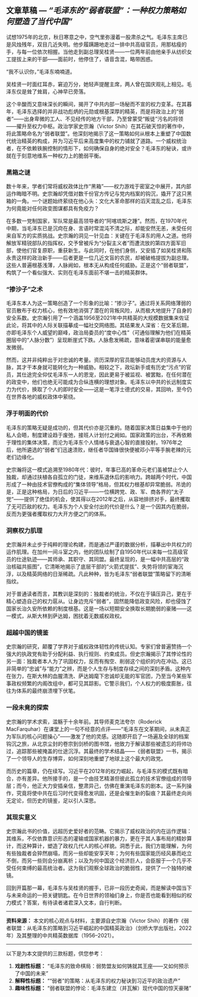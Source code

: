 
## 文章草稿 — *“毛泽东的“弱者联盟”：一种权力策略如何塑造了当代中国”*

试想1975年的北京，秋日寒意之中，空气里弥漫着一股肃杀之气。毛泽东主席已是风烛残年，双目几近失明。他步履蹒跚地走过一排中共高级官员，用那枯瘦的手，与每一位依次相握。当他走到副总理吴桂贤——一位两年前由他亲手从纺织女工提拔上来的干部——面前时，他停住了，语音含混，略带困惑。

“我不认识你，”毛泽东喃喃道。

吴桂贤一时面红耳赤，窘迫万分，她轻声提醒主席，两人曾在国庆观礼上相见。毛泽东仅是耸了耸肩，心神早已旁落。

这个辛酸而又意味深长的瞬间，揭开了中共内部一场秘而不宣的权力变革。在其暮年，毛泽东选择的并非战功彪炳的元勋或根基深厚的精英，而是将政治上的“弱者”——出身卑微的工人、不见经传的地方干部，乃至曾蒙受“叛徒”污名的将领——擢升至权力中枢。政治学家史宗瀚（Victor Shih）在其石破天惊的著作中，将此策略命名为“弱者联盟”。他深刻地揭示了这一策略如何从根本上重塑了中国数代统治精英的构成，并为习近平后来高度集中的权力铺就了道路。一个威权统治者，在不依赖铁腕控制的情形下，如何确保自身的绝对安全？毛泽东的秘诀，或许就在于刻意地维系一种权力上的脆弱平衡。

### 黑箱之谜

数十年来，学者们常将威权政体比作“黑箱”——权力游戏于密室之中展开，其内部运作晦暗不明。史宗瀚却凭借对数千份官方传记与党内档案的钩沉，撬开了这只黑箱的一角。一个谜题始终萦绕在他心头：文化大革命那样的滔天混乱之后，毛泽东为何竟能对任何政变图谋都具有免疫力？

在多数一党制国家，军队常是最高领导者的“阿喀琉斯之踵”。然而，在1970年代中期，当毛泽东已是沉疴在身、言语时常混沌不清之际，却能安然无恙，未受任何来自军方的实质挑战。史宗瀚的洞见一针见血：关键在于毛泽东的用人之道。他将解放军精锐部队的指挥权，交予曾被斥为“分裂主义者”而遭流放的第四方面军旧部，使他们官复原职，重获新生。与此同时，在他们身侧，又安插了如吴桂贤和陈永贵这样的政治新手——后者更是一位几近文盲的农民，却被破格提拔为副总理。这些人普遍根基浅薄，人脉阙如，根本无从构成任何威胁。正是这个“弱者联盟”，构筑了一个看似强大、实则在毛泽东面前不堪一击的精英群体。

### “掺沙子”之术

毛泽东本人为这一策略创造了一个形象的比喻：“掺沙子”。通过将关系网络薄弱的官员散布于权力核心，他有效地消弭了潜在的背叛风险，从而极大地提升了自身的安全系数。史宗瀚引用了一个涵盖1956至2021年中共精英的大规模数据集来佐证此论，将其中的人际关联描摹成一幅社交网络图。其结果发人深省：在文革后期，亦即毛泽东个人威望的巅峰，政治局委员的“度中心性”（可通俗理解为他们在精英圈层中的“人脉分数”）呈现断崖式下跌。人脉愈发稀疏，意味着密谋串联的能量愈发微弱。

然而，这并非纯粹出于对忠诚的考量。资历深厚的官员能够动员庞大的资源与人脉，其才干本身就可能转化为一种威胁。相较之下，政坛新手或有历史“污点”的官员，其仕途完全仰仗毛泽东一人的恩宠，因此更易于被监视、被罢黜，在任何潜在的政变中，他们也绝无可能成为合纵连横的理想对象。毛泽东以中共的长远制度实力为代价，换取了个人的即时安全——这是一笔浮士德式的交易，其回响，至今仍在世界各地的威权政体中萦绕。

### 浮于明面的代价

毛泽东的策略无疑是成功的，但其代价亦是沉重的。随着国家决策日益集中于他的私人会晤，制度建设趋于废弛，接班人计划付之阙如。国家政策的出台，不再依赖于理性的集体决策，而沦为毛泽东个人情绪与衰退心智的直接投射。1976年之后，他所遴选的“弱者”们迅速溃败，继任者华国锋很快便被邓小平等手腕老辣的元老们边缘化。

史宗瀚将这一模式追溯至1980年代：彼时，年事已高的革命元老们虽被禁止个人独裁，却通过扶植各自孤立的门徒，来维系退休后的影响力。跨越两个时代，中国形成了一种由技术官僚构成的“集体领导”格局，但其权力根基却异常脆弱。吊诡的是，正是这种格局，为日后的习近平——一位横跨党、政、军、商各界的“太子党”——提供了绝佳的机会，使其得以在2012年之后，从容地排挤对手，最终攫取了无可匹敌的权力。毛泽东为个人安全付出的代价是什么？是一个因其内在脆弱，反而为更强者攫取权力大开方便之门的体系。

### 洞察权力肌理

史宗瀚并未止步于纯粹的理论构建，而是通过严谨的数据分析，描摹出中共权力的运作肌理。在加州一间斗室之内，他的团队绘制了自1950年代以来每一位高级官员的仕途轨迹——其师承、其职守、其同盟。最终呈现的，是一幅中共高层的“政治核磁共振图”，它清晰地揭示了底层干部的“火箭式提拔”、失势将领的宦海沉浮，以及精英网络的日渐稀疏。凡此种种，皆为毛泽东“弱者联盟”策略留下的清晰指纹。

对于普通读者而言，其教训是深刻的：独裁者的统治，不仅在于镇压异己，更在于精心塑造自己的权力扈从。让身边充斥“弱者”，固然能降低政变风险，却也侵蚀了国家长治久安所依赖的制度根基。这是一场以短期安全换取长期脆弱的豪赌——这一模式，从斯大林到萨达姆，困扰着无数威权政权。

### 超越中国的镜鉴

史宗瀚的研究，颠覆了学界对于威权政体韧性的传统认知。专家们曾普遍赞扬一个强大的执政党有助于分配利益、执行规则、约束成员。但史宗瀚揭示了其悖论性的另一面：独裁者本人为了巩固权力，反而有掏空、削弱这个组织的内在冲动。这已非简单的“忠诚”与“能力”之辨，而是个人生存与制度存续之间的深刻矛盾。这种内在张力，在斯大林的血腥清洗、萨达姆麾下忠诚却无能的军官团，乃至当今某些军事政权频繁的内阁改组中，都可见其踪影。它警示我们，个人权力的极度膨胀，往往为体系的最终崩溃埋下伏笔。

### 一段未竟的探索

史宗瀚的学术求索，滥觞于十余年前。其导师麦克法夸尔（Roderick MacFarquhar）在课堂上的一句不经意的点评——“毛泽东在文革期间，从未真正为军队的核心问题操心”——激发了他的灵感。这随即开启了一场遍及全球的档案钩沉之旅，从北京尘封的卷宗到剑桥的图书馆，他致力于解读那些被遗忘的将帅功过，追踪那些被掩盖的仕途沉浮。其最终的学术结晶——《弱者联盟》一书，揭示了一个领导人的生存博弈，如何深刻地重塑了地球上这个最大的政党。

而历史的篇章，仍在续写。习近平在2012年的权力崛起，与毛泽东的模式既有暗合，亦有差异。他所接手的，是一个由技艺精湛但彼此孤立的技术官僚组成的领导层；而今，他正大力安插亲信，整肃异己，仿佛在重演毛泽东的剧本。这一系列操作，究竟将使中共在后习时代变得愈发巩固，还是会催生新的裂痕？其最终走向尚无定论，但历史的镜鉴，足以引人深思。

### 其现实意义

史宗瀚此书的价值，远超历史爱好者的范畴。它揭示了威权政治的内在运作逻辑：其维系，不仅依靠意识形态的灌输或国家机器的暴力，更在于其人事布局的精妙算计，而这种算计，塑造了政权几代人的核心样貌。洞悉于此，我们方能理解，为何有些独裁者会猝然崩塌，而另一些却能安享天年；为何有些国家能历经风暴而屹立不倒，而另一些则会分崩离析；以及为何中国这个经济巨人，会臣服于一个几乎不受任何束缚的最高统治者。这为我们观察全球政治的脆弱性，提供了一个独特的棱镜。

回到开篇那一幕，毛泽东与吴桂贤的握手，已非一段历史奇闻，而是解读中国当下与未来命运的一把关键钥匙。在今日世界的领袖们身上，你是否也能看到相似的权力模式？答案，有待读者诸君深入文本，自行判断。

---

**资料来源：** 本文的核心观点与材料，主要源自史宗瀚（Victor Shih）的著作《弱者联盟：从毛泽东的策略到习近平崛起的中国精英政治》（剑桥大学出版社，2022年）及其整理的中共精英数据库（1956–2021）。

---

以下是为本文提供的三款标题，供您参考：

1.  **戏剧性标题：** “毛泽东的致命棋局：弱势盟友如何铸就其王座——又如何预示了中国的未来”
2.  **解释性标题：** ““弱者”的策略：从毛泽东的权力秘诀到习近平的政治遗产”
3.  **趣味性标题：** “弱者联盟的悖论：毛泽东建立（并瓦解）现代中国的惊天豪赌”

